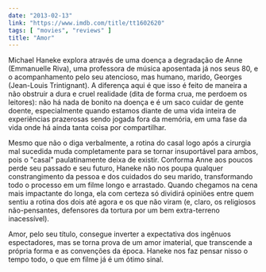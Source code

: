 ```yaml
---
date: "2013-02-13"
link: "https://www.imdb.com/title/tt1602620"
tags: [ "movies", "reviews" ]
title: "Amor"
---
```

Michael Haneke explora através de uma doença a degradação de Anne (Emmanuelle Riva), uma professora de música aposentada já nos seus 80, e o acompanhamento pelo seu atencioso, mas humano, marido, Georges (Jean-Louis Trintignant). A diferença aqui é que isso é feito de maneira a não obstruir a dura e cruel realidade (dita de forma crua, me perdoem os leitores): não há nada de bonito na doença e é um saco cuidar de gente doente, especialmente quando estamos diante de uma vida inteira de experiências prazerosas sendo jogada fora da memória, em uma fase da vida onde há ainda tanta coisa por compartilhar.

Mesmo que não o diga verbalmente, a rotina do casal logo após a cirurgia mal sucedida muda completamente para se tornar insuportável para ambos, pois o "casal" paulatinamente deixa de existir. Conforma Anne aos poucos perde seu passado e seu futuro, Haneke não nos poupa qualquer constrangimento da pessoa e dos cuidados do seu marido, transformando todo o processo em um filme longo e arrastado. Quando chegamos na cena mais impactante do longa, ela com certeza só dividirá opiniões entre quem sentiu a rotina dos dois até agora e os que não viram (e, claro, os religiosos não-pensantes, defensores da tortura por um bem extra-terreno inacessível).

Amor, pelo seu título, consegue inverter a expectativa dos ingênuos espectadores, mas se torna prova de um amor imaterial, que transcende a própria forma e as convenções da época. Haneke nos faz pensar nisso o tempo todo, o que em filme já é um ótimo sinal.
